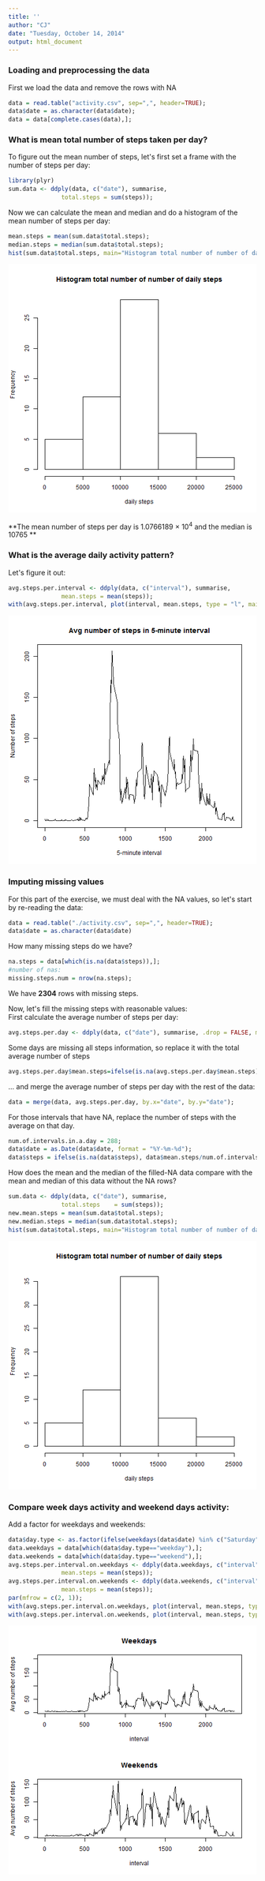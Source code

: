 ```yaml
---
title: ''
author: "CJ"
date: "Tuesday, October 14, 2014"
output: html_document
---
```


### Loading and preprocessing the data   
First we load the data and remove the rows with NA

```r
data = read.table("activity.csv", sep=",", header=TRUE);  
data$date = as.character(data$date);  
data = data[complete.cases(data),];  
```


### What is mean total number of steps taken per day?

To figure out the mean number of steps, let's first set a frame with the number of steps per day:  


```r
library(plyr)
sum.data <- ddply(data, c("date"), summarise,
               total.steps = sum(steps));
```

Now we can calculate the mean and median and do a histogram of the mean number of steps per day:  

```r
mean.steps = mean(sum.data$total.steps);
median.steps = median(sum.data$total.steps);
hist(sum.data$total.steps, main="Histogram total number of number of daily steps", xlab="daily steps", ylab="Frequency");
```

![plot of chunk unnamed-chunk-3](figure/unnamed-chunk-3-1.png) 

**The mean number of steps per day is 1.0766189 &times; 10<sup>4</sup> and the median is 10765 **



### What is the average daily activity pattern?

Let's figure it out:

```r
avg.steps.per.interval <- ddply(data, c("interval"), summarise,
               mean.steps = mean(steps));
with(avg.steps.per.interval, plot(interval, mean.steps, type = "l", main="Avg number of steps in 5-minute interval", xlab="5-minute interval", ylab="Number of steps"));
```

![plot of chunk unnamed-chunk-4](figure/unnamed-chunk-4-1.png) 
 

### Imputing missing values

For this part of the exercise, we must deal with the NA values, so let's start by re-reading the data:  


```r
data = read.table("./activity.csv", sep=",", header=TRUE);
data$date = as.character(data$date)
```

How many missing steps do we have?

```r
na.steps = data[which(is.na(data$steps)),];
#number of nas:
missing.steps.num = nrow(na.steps);
```
We have **2304** rows with missing steps.

Now, let's fill the missing steps with reasonable values:  
First calculate the average number of steps per day:

```r
avg.steps.per.day <- ddply(data, c("date"), summarise, .drop = FALSE, mean.steps = mean(steps));
```

Some days are missing all steps information, so replace it with the total average number of steps

```r
avg.steps.per.day$mean.steps=ifelse(is.na(avg.steps.per.day$mean.steps),mean.steps, avg.steps.per.day$mean.steps);
```
... and merge the average number of steps per day with the rest of the data:  

```r
data = merge(data, avg.steps.per.day, by.x="date", by.y="date");
```

For those intervals that have NA, replace the number of steps with the average on that day.

```r
num.of.intervals.in.a.day = 288;
data$date = as.Date(data$date, format = "%Y-%m-%d");
data$steps = ifelse(is.na(data$steps), data$mean.steps/num.of.intervals.in.a.day, data$steps);
```

How does the mean and the median of the filled-NA data compare with the mean and median of this data without the NA rows?

```r
sum.data <- ddply(data, c("date"), summarise,
               total.steps    = sum(steps));
new.mean.steps = mean(sum.data$total.steps);
new.median.steps = median(sum.data$total.steps);
hist(sum.data$total.steps, main="Histogram total number of number of daily steps", xlab="daily steps", ylab="Frequency");
```

![plot of chunk unnamed-chunk-11](figure/unnamed-chunk-11-1.png) 

### Compare week days activity and weekend days activity:

Add a factor for weekdays and weekends:

```r
data$day.type <- as.factor(ifelse(weekdays(data$date) %in% c("Saturday", "Sunday" ) ,"weekend", "weekday"));
data.weekdays = data[which(data$day.type=="weekday"),];
data.weekends = data[which(data$day.type=="weekend"),];
avg.steps.per.interval.on.weekdays <- ddply(data.weekdays, c("interval"), summarise,
               mean.steps = mean(steps));
avg.steps.per.interval.on.weekends <- ddply(data.weekends, c("interval"), summarise,
               mean.steps = mean(steps));
par(mfrow = c(2, 1));
with(avg.steps.per.interval.on.weekdays, plot(interval, mean.steps, type = "l", main="Weekdays", ylab="Avg number of steps"));
with(avg.steps.per.interval.on.weekends, plot(interval, mean.steps, type = "l", main="Weekends", ylab="Avg number of steps"));
```

![plot of chunk unnamed-chunk-12](figure/unnamed-chunk-12-1.png) 
